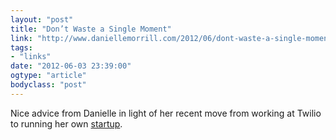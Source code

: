```yaml
---
layout: "post"
title: "Don’t Waste a Single Moment"
link: "http://www.daniellemorrill.com/2012/06/dont-waste-a-single-moment/"
tags: 
- "links"
date: "2012-06-03 23:39:00"
ogtype: "article"
bodyclass: "post"
---
```


Nice advice from Danielle in light of her recent move from working at Twilio to running her own [startup](http://refer.ly).